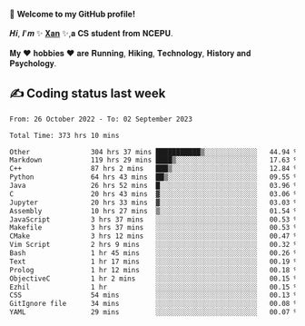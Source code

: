 🎉 **Welcome to my GitHub profile!**</br></br>
𝑯𝒊, 𝑰'𝒎 ✨ [𝐗𝐚𝐧](https://xancoding.cn/) ✨,𝐚 𝐂𝐒 𝐬𝐭𝐮𝐝𝐞𝐧𝐭 𝐟𝐫𝐨𝐦 𝐍𝐂𝐄𝐏𝐔.</br></br>
𝐌𝐲 ❤ 𝐡𝐨𝐛𝐛𝐢𝐞𝐬 ❤ 𝐚𝐫𝐞 𝐑𝐮𝐧𝐧𝐢𝐧𝐠, 𝐇𝐢𝐤𝐢𝐧𝐠, 𝐓𝐞𝐜𝐡𝐧𝐨𝐥𝐨𝐠𝐲, 𝐇𝐢𝐬𝐭𝐨𝐫𝐲 𝐚𝐧𝐝 𝐏𝐬𝐲𝐜𝐡𝐨𝐥𝐨𝐠𝐲.

## ✍️ Coding status last week
<!--START_SECTION:waka-->

```txt
From: 26 October 2022 - To: 02 September 2023

Total Time: 373 hrs 10 mins

Other               304 hrs 37 mins ███████████▒░░░░░░░░░░░░░   44.94 %
Markdown            119 hrs 29 mins ████▒░░░░░░░░░░░░░░░░░░░░   17.63 %
C++                 87 hrs 2 mins   ███▒░░░░░░░░░░░░░░░░░░░░░   12.84 %
Python              64 hrs 43 mins  ██▒░░░░░░░░░░░░░░░░░░░░░░   09.55 %
Java                26 hrs 52 mins  █░░░░░░░░░░░░░░░░░░░░░░░░   03.96 %
C                   20 hrs 43 mins  ▓░░░░░░░░░░░░░░░░░░░░░░░░   03.06 %
Jupyter             20 hrs 33 mins  ▓░░░░░░░░░░░░░░░░░░░░░░░░   03.03 %
Assembly            10 hrs 27 mins  ▒░░░░░░░░░░░░░░░░░░░░░░░░   01.54 %
JavaScript          3 hrs 37 mins   ░░░░░░░░░░░░░░░░░░░░░░░░░   00.53 %
Makefile            3 hrs 37 mins   ░░░░░░░░░░░░░░░░░░░░░░░░░   00.53 %
CMake               3 hrs 12 mins   ░░░░░░░░░░░░░░░░░░░░░░░░░   00.47 %
Vim Script          2 hrs 9 mins    ░░░░░░░░░░░░░░░░░░░░░░░░░   00.32 %
Bash                1 hr 45 mins    ░░░░░░░░░░░░░░░░░░░░░░░░░   00.26 %
Text                1 hr 17 mins    ░░░░░░░░░░░░░░░░░░░░░░░░░   00.19 %
Prolog              1 hr 12 mins    ░░░░░░░░░░░░░░░░░░░░░░░░░   00.18 %
ObjectiveC          1 hr 2 mins     ░░░░░░░░░░░░░░░░░░░░░░░░░   00.15 %
Ezhil               1 hr            ░░░░░░░░░░░░░░░░░░░░░░░░░   00.15 %
CSS                 54 mins         ░░░░░░░░░░░░░░░░░░░░░░░░░   00.13 %
GitIgnore file      34 mins         ░░░░░░░░░░░░░░░░░░░░░░░░░   00.08 %
YAML                29 mins         ░░░░░░░░░░░░░░░░░░░░░░░░░   00.07 %
```

<!--END_SECTION:waka-->


<!-- ## 📈 My GitHub Stats
<p align="center">
    <img height="137px" src="https://github-readme-stats.vercel.app/api?username=Xancoding&hide_title=true&hide_border=true&show_icons=trueline_height=21&text_color=000&icon_color=000&bg_color=0,ea6161,ffc64d,fffc4d,52fa5a&theme=graywhite" /> 
    <img src="https://github-readme-stats.vercel.app/api/top-langs/?username=Xancoding&hide_title=true&hide_border=true&layout=compact&langs_count=6&text_color=000&icon_color=fff&bg_color=0,52fa5a,4dfcff,c64dff&theme=graywhite" /> 
</p> -->

<!-- ## 🔥 My GitHub activities of last 31 days.
<div align="center"> <img src="https://activity-graph.herokuapp.com/graph?username=XanCoding&theme=xcode" /> </div> -->

<!-- <p align="center"> 
  Visitor count<br/>
  <img src="https://profile-counter.glitch.me/xancoding/count.svg" />
</p> -->
